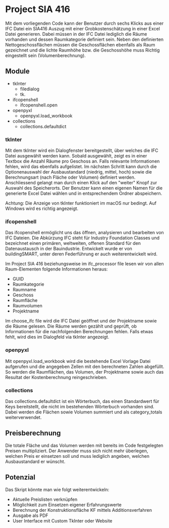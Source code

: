 # Project SIA 416

Mit dem vorliegenden Code kann der Benutzer durch sechs Klicks aus einer IFC Datei ein SIA416 Auszug mit einer Grobkostenschätzung in einer Excel Datei generieren. Dabei müssen in der IFC Datei lediglich die Räume vorhanden und dessen Raumkategorie definiert sein. Neben den definierten Nettogeschossflächen müssen die Geschossflächen ebenfalls als Raum gezeichnet und die lichte Raumhöhe bzw. die Geschosshöhe muss Richtig eingestellt sein (Volumenberechnung).

## Module

- tkInter
    - filedialog
    - tk.
- ifcopenshell
    - ifcopenshell.open
- openpyxl
    - openpyxl.load_workbook
- collections
    - collections.defaultdict

### tkInter

Mit dem tkInter wird ein Dialogfenster bereitgestellt, über welches die IFC Datei ausgewählt werden kann. Sobald ausgewählt, zeigt es in einer Textbox die Anzahl Räume pro Geschoss an. Falls relevante Informationen fehlen, wird das ebenfalls aufgelistet. Im nächsten Schritt kann durch die Optionenauswahl der Ausbaustandard (niedrig, mittel, hoch) sowie die Berechnungsart (nach Fläche oder Volumen) definiert werden. Anschliessend gelangt man durch einen Klick auf den "weiter" Knopf zur Auswahl des Speicherorts. Der Benutzer kann einen eigenen Namen für die generierte Excel Datei wählen und in entsprechendem Ordner abspeichern.

Achtung: Die Anzeige von tkInter funktioniert im macOS nur bedingt. Auf Windows wird es richtig angezeigt.

### ifcopenshell

Das ifcopenshell ermöglicht uns das öffnen, analysieren und bearbeiten von IFC Dateien. Die Abkürzung IFC steht für Industry Foundation Classes und bezeichnet einen primären, weltweiten, offenen Standard für den Datenaustausch in der Bauindustrie. Entwickelt wurde er von buildingSMART, unter deren Federführung er auch weiterentwickelt wird.

Im Project SIA 416 beziehungsweise im ifc_processor file lesen wir von allen Raum-Elementen folgende Informationen heraus: 
- GUID
- Raumkategorie
- Raumname
- Geschoss
- Raumfläche
- Raumvolumen
- Projektname

Im choose_ifc file wird die IFC Datei geöffnet und der Projektname sowie die Räume gelesen. Die Räume werden gezählt und geprüft, ob Informationen für die nachfolgenden Berechnungen fehlen. Falls etwas fehlt, wird dies im Dialogfeld via tkInter angezeigt.

### openpyxl

Mit openpyxl.load_workbook wird die bestehende Excel Vorlage Datei aufgerufen und die angegeben Zellen mit den berechneten Zahlen abgefüllt. So werden die Raumflächen, das Volumen, der Projektname sowie auch das Resultat der Kostenberechnung reingeschrieben.

### collections

Das collections.defaultdict ist ein Wörterbuch, das einen Standardwert für Keys bereitstellt, die nicht im bestehenden Wörterbuch vorhanden sind. Dabei werden die Flächen sowie Volumen summiert und als category_totals weiterverwendet. 

## Preisberechnung

Die totale Fläche und das Volumen werden mit bereits im Code festgelegten Preisen multipliziert. Der Anwender muss sich nicht mehr überlegen, welchen Preis er einsetzen soll und muss lediglich angeben, welchen Ausbaustandard er wünscht.

## Potenzial

Das Skript könnte man wie folgt weiterentwickeln:
- Aktuelle Preislisten verknüpfen
- Möglichkeit zum Einsetzen eigener Erfahrungswerte
- Berechnung der Konstruktionsfläche KF mittels Additionsverfahren
- Ausgabe als PDF
- User Interface mit Custom TkInter oder Website
